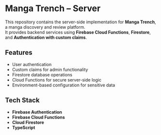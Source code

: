 # Manga Trench – Server

This repository contains the server-side implementation for **Manga Trench**, a manga discovery and review platform.  
It provides backend services using **Firebase Cloud Functions**, **Firestore**, and **Authentication with custom claims**.

## Features

- User authentication
- Custom claims for admin functionality
- Firestore database operations
- Cloud Functions for secure server-side logic
- Environment-based configuration for sensitive data

## Tech Stack

- **Firebase Authentication**
- **Firebase Cloud Functions**
- **Cloud Firestore**
- **TypeScript**
